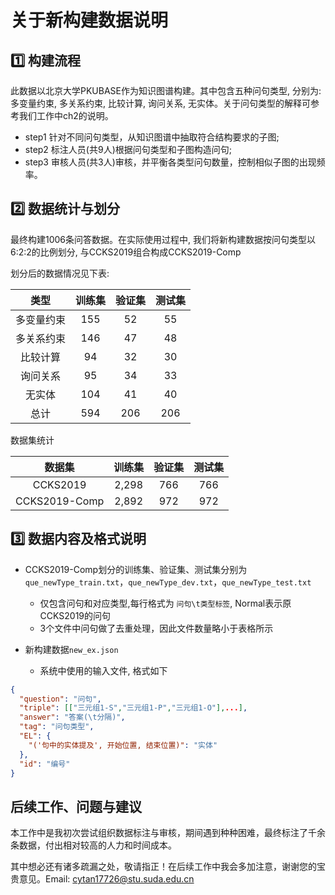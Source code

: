 # 关于新构建数据说明

## 1️⃣ 构建流程

此数据以北京大学PKUBASE作为知识图谱构建。其中包含五种问句类型, 分别为: 多变量约束, 多关系约束, 比较计算, 询问关系, 无实体。关于问句类型的解释可参考我们工作中ch2的说明。

- step1 针对不同问句类型，从知识图谱中抽取符合结构要求的子图;
- step2 标注人员(共9人)根据问句类型和子图构造问句;
- step3 审核人员(共3人)审核，并平衡各类型问句数量，控制相似子图的出现频率。

## 2️⃣ 数据统计与划分

最终构建1006条问答数据。在实际使用过程中, 我们将新构建数据按问句类型以6:2:2的比例划分, 与CCKS2019组合构成CCKS2019-Comp

划分后的数据情况见下表:

|类型|训练集|验证集|测试集|
|:---:|:---:|:---:|:---:|
|多变量约束|155|52|55|
|多关系约束|146|47|48|
|比较计算|94|32|30|
|询问关系|95|34|33|
|无实体|104|41|40|
|总计|594|206|206|

数据集统计

|数据集|训练集|验证集|测试集|
|:---:|:---:|:---:|:---:|
|CCKS2019|2,298|766|766|
|CCKS2019-Comp|2,892|972|972|

## 3️⃣ 数据内容及格式说明

- CCKS2019-Comp划分的训练集、验证集、测试集分别为`que_newType_train.txt`，`que_newType_dev.txt`，`que_newType_test.txt`
  - 仅包含问句和对应类型,每行格式为 `问句\t类型标签`, Normal表示原CCKS2019的问句
  - 3个文件中问句做了去重处理，因此文件数量略小于表格所示

- 新构建数据`new_ex.json`
  - 系统中使用的输入文件, 格式如下

```json
{
  "question": "问句",
  "triple": [["三元组1-S","三元组1-P","三元组1-O"],...],
  "answer": "答案(\t分隔)",
  "tag": "问句类型",
  "EL": {
    "('句中的实体提及', 开始位置, 结束位置)": "实体"
  },
  "id": "编号"
}
```

## 后续工作、问题与建议

本工作中是我初次尝试组织数据标注与审核，期间遇到种种困难，最终标注了千余条数据，付出相对较高的人力和时间成本。

其中想必还有诸多疏漏之处，敬请指正！在后续工作中我会多加注意，谢谢您的宝贵意见。Email: cytan17726@stu.suda.edu.cn
